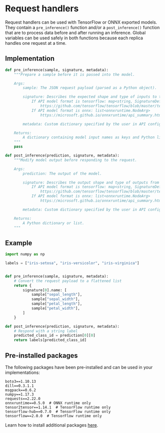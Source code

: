 # Request handlers

Request handlers can be used with TensorFlow or ONNX exported models. They contain a `pre_inference()` function and/or a `post_inference()` function that are to process data before and after running an inference. Global variables can be used safely in both functions because each replica handles one request at a time.

## Implementation

```python
def pre_inference(sample, signature, metadata):
    """Prepare a sample before it is passed into the model.

    Args:
        sample: The JSON request payload (parsed as a Python object).

        signature: Describes the expected shape and type of inputs to the model.
            If API model format is tensorflow: map<string, SignatureDef>
                https://github.com/tensorflow/tensorflow/blob/master/tensorflow/core/protobuf/meta_graph.proto
            If API model format is onnx: list<onnxruntime.NodeArg>
                https://microsoft.github.io/onnxruntime/api_summary.html#onnxruntime.NodeArg

        metadata: Custom dictionary specified by the user in API configuration.

    Returns:
        A dictionary containing model input names as keys and Python lists or numpy arrays as values. If the model only has a single input, then a Python list or numpy array can be returned.
    """
    pass

def post_inference(prediction, signature, metadata):
    """Modify model output before responding to the request.

    Args:
        prediction: The output of the model.

        signature: Describes the output shape and type of outputs from the model.
            If API model format is tensorflow: map<string, SignatureDef>
                https://github.com/tensorflow/tensorflow/blob/master/tensorflow/core/protobuf/meta_graph.proto
            If API model format is onnx: list<onnxruntime.NodeArg>
                https://microsoft.github.io/onnxruntime/api_summary.html#onnxruntime.NodeArg

        metadata: Custom dictionary specified by the user in API configuration.

    Returns:
        A Python dictionary or list.
    """
```

## Example

```python
import numpy as np

labels = ["iris-setosa", "iris-versicolor", "iris-virginica"]


def pre_inference(sample, signature, metadata):
    # Convert the request payload to a flattened list
    return {
        signature[0].name: [
            sample["sepal_length"],
            sample["sepal_width"],
            sample["petal_length"],
            sample["petal_width"],
        ]
    }

def post_inference(prediction, signature, metadata):
    # Respond with a string label
    predicted_class_id = prediction[0][0]
    return labels[predicted_class_id]
```

## Pre-installed packages

The following packages have been pre-installed and can be used in your implementations:

```text
boto3==1.10.13
dill==0.3.1.1
msgpack==0.6.2
numpy==1.17.3
requests==2.22.0
onnxruntime==0.5.0  # ONNX runtime only
tensor2tensor==1.14.1  # TensorFlow runtime only
tensorflow-hub==0.7.0  # TensorFlow runtime only
tensorflow==2.0.0  # TensorFlow runtime only
```

Learn how to install additional packages [here](../dependencies/python-packages.md).
